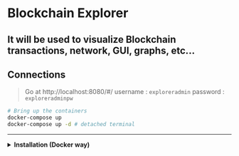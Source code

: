 # **Blockchain Explorer**

## It will be used to visualize Blockchain transactions, network, GUI, graphs, etc...

## **Connections**
> Go at http://localhost:8080/#/
username : `exploreradmin`
password : `exploreradminpw`

```sh
# Bring up the containers
docker-compose up
docker-compose up -d # detached terminal
```

---

<details>
   <summary> <b> Installation (Docker way) </b> </summary>

```sh
# Download below files | If you don't have wget => use curl
wget https://github.com/hyperledger-labs/blockchain-explorer/blob/main/.env
wget https://raw.githubusercontent.com/hyperledger/blockchain-explorer/main/examples/net1/config.json
wget https://raw.githubusercontent.com/hyperledger/blockchain-explorer/main/examples/net1/connection-profile/test-network.json -P connection-profile
wget https://raw.githubusercontent.com/hyperledger/blockchain-explorer/main/docker-compose.yaml

# Make the network up and running & Copy crypto files from our test network
export PROJ_PATH=${HOME}/Hyperledger/matdaan
source ${PROJ_PATH}/scripts/chaincode_install.sh
source ${PROJ_PATH}/scripts/org.sh
mkdir organizations
cp -r ${PROJ_PATH}/hyperledger-fabric/fabric-samples/test-network/organizations/ ${PROJ_PATH}/explorer/organizations

# Now open ${PROJ_PATH}/explorer/connection-profile/test-network.json
# >>> Replace : User@org1 => Admin@org1
```json
"organizations": {
		"Org1MSP": {
			"mspid": "Org1MSP",
			"adminPrivateKey": {
				"path": "/tmp/crypto/peerOrganizations/org1.example.com/users/Admin@org1.example.com/msp/keystore/priv_sk"
			},
			"peers": ["peer0.org1.example.com"],
			"signedCert": {
				"path": "/tmp/crypto/peerOrganizations/org1.example.com/users/Admin@org1.example.com/msp/signcerts/Admin@org1.example.com-cert.pem"
			}
		}
}
```

<details>

